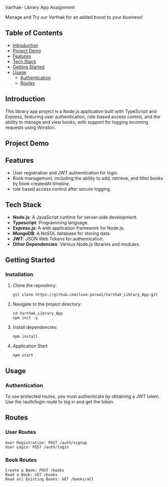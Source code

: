 Varthak- Library App Assignment 

Manage and Try our Varthak for an added boost to your business!

## Table of Contents
- [Introduction](#introduction)
- [Project Demo](#project-demo)
- [Features](#Features)
- [Tech Stack](#tech-stack)
- [Getting Started](#getting-started)
- [Usage](#usage)
  - [Authentication](#authentication)
  - [Routes](#routes)

## Introduction
This library app project is a Node.js application built with TypeScript and Express, featuring user authentication, 
role-based access control, and the ability to manage and view books, with support for logging incoming requests using Winston.

## Project Demo

  
## Features

- User registration and JWT authentication for login.
- Book management, including the ability to add, retrieve, and filter books by book createdAt timeline.
- role based access control after secure logging.
  
## Tech Stack

- **Node.js**: A JavaScript runtime for server-side development.
- **Typescript**: Programming language.
- **Express.js**: A web application framework for Node.js.
- **MongoDB**: A NoSQL database for storing data.
- **JWT**: JSON Web Tokens for authentication.
- **Other Dependencies**: Various Node.js libraries and modules.


## Getting Started

### Installation

1. Clone the repository:

   ```
   git clone https://github.com/love-porwal/Varthak_Library_App.git
   
2. Navigate to the project directory:
   ```
   cd Varthak_Library_App
   npm init -y
   ```
   
3. Install dependencies:
   ```
   npm install 
   ```

4. Application Start
   ```
   npm start
   ```


## Usage
### Authentication
To use protected routes, you must authenticate by obtaining a JWT token. Use the /auth/login route to log in and get the token.


## Routes
### User Routes
```
User Registration: POST /auth/signup
User Login: POST /auth/login
```
### Book Routes
```
Create a Book: POST /books
Read a Book: GET /books
Read all Existing Books: GET /books/all
```